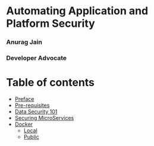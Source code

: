 # Automating Application and Platform Security
### Anurag Jain
### Developer Advocate

Table of contents
=================

<!--ts-->
   * [Preface](_Chapter_01_Preface)
   * [Pre-requisites](_Chapter_02_Setup)
   * [Data Security 101](_Chapter_03_DataSecurity101)
   * [Securing MicroServices](_Chapter_04_DPG)
   * [Docker](#docker)
     * [Local](#local)
     * [Public](#public)
<!--te-->
